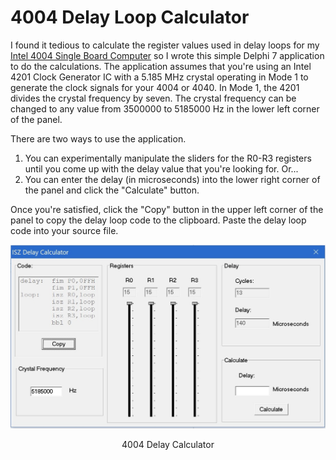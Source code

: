 # 4004 Delay Loop Calculator
I found it tedious to calculate the register values used in delay loops for my [Intel 4004 Single Board Computer](https://github.com/jim11662418/4004-SBC) so I wrote this simple Delphi 7 application to do the calculations. The application assumes that you're using an Intel 4201 Clock Generator IC with a 5.185 MHz crystal operating in Mode 1 to generate the clock signals for your 4004 or 4040. In Mode 1, the 4201 divides the crystal frequency by seven. The crystal frequency can be changed to any value from 3500000 to 5185000 Hz in the lower left corner of the panel.

There are two ways to use the application. 
1. You can experimentally manipulate the sliders for the R0-R3 registers until you come up with the delay value that you're looking for. Or...
2. You can enter the delay (in microseconds) into the lower right corner of the panel and click the "Calculate" button.

Once you're satisfied, click the "Copy" button in the upper left corner of the panel to copy the delay loop code to the clipboard. Paste the delay loop code into your source file.
<p align="center"><img src="/images/calculator.jpg"/>
<p align="center">4004 Delay Calculator</p><br>

